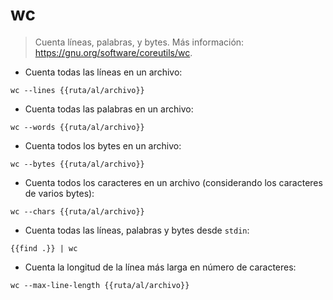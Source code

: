 # wc

> Cuenta líneas, palabras, y bytes.
> Más información: <https://gnu.org/software/coreutils/wc>.

- Cuenta todas las líneas en un archivo:

`wc --lines {{ruta/al/archivo}}`

- Cuenta todas las palabras en un archivo:

`wc --words {{ruta/al/archivo}}`

- Cuenta todos los bytes en un archivo:

`wc --bytes {{ruta/al/archivo}}`

- Cuenta todos los caracteres en un archivo (considerando los caracteres de varios bytes):

`wc --chars {{ruta/al/archivo}}`

- Cuenta todas las líneas, palabras y bytes desde `stdin`:

`{{find .}} | wc`

- Cuenta la longitud de la línea más larga en número de caracteres:

`wc --max-line-length {{ruta/al/archivo}}`

